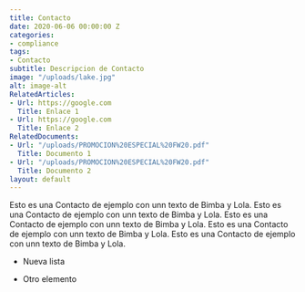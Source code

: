 ```yaml
---
title: Contacto
date: 2020-06-06 00:00:00 Z
categories:
- compliance
tags:
- Contacto
subtitle: Descripcion de Contacto
image: "/uploads/lake.jpg"
alt: image-alt
RelatedArticles:
- Url: https://google.com
  Title: Enlace 1
- Url: https://google.com
  Title: Enlace 2
RelatedDocuments:
- Url: "/uploads/PROMOCION%20ESPECIAL%20FW20.pdf"
  Title: Documento 1
- Url: "/uploads/PROMOCION%20ESPECIAL%20FW20.pdf"
  Title: Documento 2
layout: default
---
```


Esto es una Contacto de ejemplo con unn texto de Bimba y Lola. Esto es una Contacto de ejemplo con unn texto de Bimba y Lola. Esto es una Contacto de ejemplo con unn texto de Bimba y Lola. Esto es una Contacto de ejemplo con unn texto de Bimba y Lola. Esto es una Contacto de ejemplo con unn texto de Bimba y Lola.

* Nueva lista

* Otro elemento